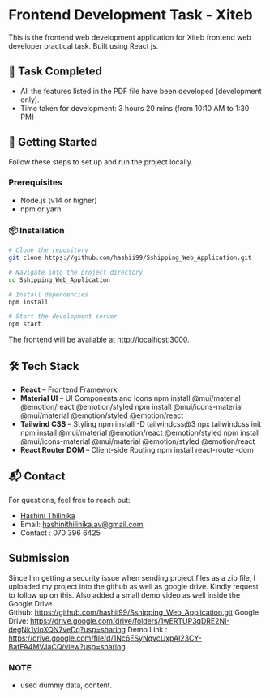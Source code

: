 # Frontend Development Task - Xiteb

This is the frontend web development application for Xiteb frontend web developer practical task. Built using React js. 

## 📌 **Task Completed**
- All the features listed in the PDF file have been developed (development only).
- Time taken for development: 3 hours 20 mins (from 10:10 AM to 1:30 PM)

## 🚀 Getting Started

Follow these steps to set up and run the project locally.

### Prerequisites

- Node.js (v14 or higher)
- npm or yarn

### 📦 Installation

```bash
# Clone the repository
git clone https://github.com/hashii99/Sshipping_Web_Application.git

# Navigate into the project directory
cd Sshipping_Web_Application

# Install dependencies
npm install

# Start the development server
npm start

```

The frontend will be available at http://localhost:3000.

## 🛠️ Tech Stack

- **React** – Frontend Framework
- **Material UI** – UI Components and Icons
    npm install @mui/material @emotion/react @emotion/styled
    npm install @mui/icons-material @mui/material @emotion/styled @emotion/react
- **Tailwind CSS** – Styling
    npm install -D tailwindcss@3
    npx tailwindcss init
    npm install @mui/material @emotion/react @emotion/styled
    npm install @mui/icons-material @mui/material @emotion/styled @emotion/react
- **React Router DOM** – Client-side Routing
    npm install react-router-dom

## 📬 Contact

For questions, feel free to reach out:
- [Hashini Thilinika](https://github.com/hashii99)
- Email: hashinithilinika.av@gmail.com
- Contact : 070 396 6425

## Submission
Since I'm getting a security issue when sending project files as a zip file, I uploaded my project into the github as well as google drive. 
Kindly request to follow up on this. Also added a small demo video as well inside the Google Drive.  
Github: https://github.com/hashii99/Sshipping_Web_Application.git
Google Drive: https://drive.google.com/drive/folders/1wERTUP3qDRE2NI-degNk1yloXQN7veDq?usp=sharing
Demo Link : https://drive.google.com/file/d/1Nc6ESyNqvcUxpAl23CY-BafFA4MVJaCQ/view?usp=sharing

### NOTE 
- used dummy data, content. 